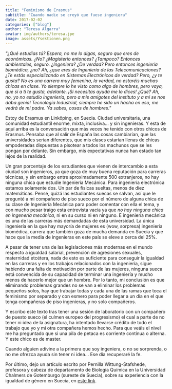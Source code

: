 ```yaml
---
title: "Feminismo de Erasmus"
subtitle: "Cuando nadie se creyó que fuese ingeniera"
date: 2017-02-02
categories: ["blog"]
author: "Teresa Algarra"
avatar: img/authors/teresa.jpe
image: assets/Ysektionen.png
---
```


_"¿Qué estudias tú? Espera, no me lo digas, seguro que eres de económicas. ¿No? ¿Magisterio entonces? ¿Tampoco? Entonces ambientales, seguro. ¿Ingeniera? ¿De verdad? Pero entonces ingeniería biomédica, ¿no? Ah, ¿que eres de Ingeniería de las Telecomunicaciones? ¿Te estás especializando en Sistemas Electrónicos de verdad? Pero, ¿y te gusta? No es una carrera muy femenina, la verdad, no estaréis muchas chicas en clase. Yo siempre lo he visto como algo de hombres, pero vaya, que si a ti te gusta, adelante. ¡Si necesitas ayuda me lo dices! ¿Qué? Ah, no, yo no estudio ingeniería, pero a mis amigotes del instituto y a mi se nos daba genial Tecnología Industrial, siempre he sido un hacha en eso, me vedrá de mi padre. Ya sabes, cosas de hombres."_ 

Estoy de Erasmus en Linköping, en Suecia. Ciudad universitaria, una comunidad estudiantil enorme, mixta, inclusiva... y sin ingenieras. Y esta de aquí arriba es la conversación que más veces he tenido con otros chicos de Erasmus. Pensaba que al salir de España las cosas cambiarían, que las universidades serían diferentes, que mis clases estarían llenas de chicas empoderadas dispuestas a pisotear a todos los machunos que se les pongan por delante. Sin embargo, mis expectativas nunca han estado tan lejos de la realidad.

Un gran porcentaje de los estudiantes que vienen de intercambio a esta ciudad son ingenieros, ya que goza de muy buena reputación para carreras técnicas, y sin embargo entre aproximadamente 500 extranjeros, no hay ninguna chica que estudie Ingeniería Mecánica. Para ingeniería electrónica estamos solamente dos. Un par de físicas sueltas, menos de diez matemáticas. Pensé, quizá las estudiantes suecas se salvan, así que le pregunté a mi compañero de piso sueco por el número de alguna chica de su clase de Ingeniería Mecánica para poder comentar con ella el tema, y con mucho pesar traigo esta entrevista vacía ya que *no hay ninguna chica en ingenería mecánica*, ni en su curso ni en ninguno. E ingeniería mecánica es una de las carreras más demandadas de esta universidad. La única ingeniería en la que hay mayoría de mujeres es (wow, sorpresa) ingeniería biomédica, carrera que también goza de mucha demanda en Suecia y que hace que la media de ingenieras en este país se eleve a cerca del 25%.

A pesar de tener una de las legislaciones más modernas en el mundo respecto a igualdad salarial, prevención de agresiones sexuales, maternidad etcétera, nada de esto es suficiente para conseguir la igualdad en las carreras y en los trabajos relacionados con la ingeniería, sigue habiendo una falta de motivación por parte de las mujeres, ninguna sueca está convencida de su capacidad de terminar una ingeniería y mucho menos de hacerlo mejor que un hombre. Por lo tanto, mi conclusión es que eliminando problemas grandes no se van a eliminar los problemas pequeños solos, hay que trabajar todas y cada una de las ramas que toca el feminismo por separado y con esmero para poder llegar a un día en el que tenga compañeras de piso ingenieras, y no solo compañeros.

Y escribo este texto tras tener una sesión de laboratorio con un compañero de puesto sueco (el culmen europeo del progresismo) el cual a parte de no tener ni idea de la asignatura, ha intentado llevarse crédito de todo el trabajo que yo y mi otra compañera hemos hecho. Para que veáis el nivel me ha preguntado que si una pila de petaca es corriente contínua o alterna. Y este chico es de master.

Cuando alguien adivine a la primera que soy ingeniera, o no se sorprenda, o no me ofrezca ayuda sin tener ni idea... Ese día recuperaré la fe.

Por último, dejo un artículo escrito por Pernilla Wittung-Stafshede, profesora y cabeza de departamento de Biología Química en la Universidad Chalmers de Gotemburgo (sureste de Suecia), sobre su experiencia con la igualdad de género en Suecia, en [este link](http://www.stemwomen.net/is-the-gender-gap-solved-in-liberal-sweden/).

